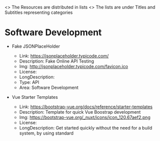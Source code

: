 <> The Resources are distributed in lists
<> The lists are under Titles and Subtitles representing categories



# Software Development

- Fake JSONPlaceHolder
    - Link: https://jsonplaceholder.typicode.com/
    - Description: Fake Online API Testing
    - Img: http://jsonplaceholder.typicode.com/favicon.ico
    - License:
    - LongDescription: 
    - Type: API
    - Area: Software Development

- Vue Starter Templates
    - Link: https://bootstrap-vue.org/docs/reference/starter-templates
    - Description: Template for quick Vue Boostrap development
    - Img: https://bootstrap-vue.org/_nuxt/icons/icon_120.67aef2.png
    - License:
    - LongDescription: Get started quickly without the need for a build system, by using standard <script> and <link> tags to load the required JavaScript and CSS in your page.
    - Type: Template
    - Tags: Vue
    - Area: Devlopment
    - Why: 


# CAD (Computer-aided design)

- CADGrab
    - Link: https://grabcad.com/
    - Description: Community collection of Free Cad Models
    - Img:
    - License: 
    - LongDescription: 
    - Tags:
    - Type: 
    - Area: 
    - Why: 

- svg2stl
    - Link: http://svg2stl.com/
    - Description: Online extrusion tool. Converts 2D SVG to 3D extruded model
    - Img:
    - License: 
    - LongDescription: It may or may not work. Depends exclusively in the 2D model
    - Tags:
    - Type: 
    - Area: 
    - Why: 
 
- stephaneginier/sculptgl
    - Link: https://stephaneginier.com/sculptgl/
    - Description: Online too for WebGL based 3D sculpting
    - Img: https://stephaneginier.com/img/favicon.png
    - License: 
    - LongDescription: 
    - Tags:
    - Type: 
    - Area: 
    - Why: 

# Design

- Cool Backgrounds
    - Link: https://coolbackgrounds.io/
    - Description: A collection of tools to create images and backgrounds
    - Img: https://coolbackgrounds.io/images/favicon-fe5a0ff5.png
    - License: Free
    - LongDescription: "Cool Backgrounds is a collection of tools to create compelling, colorful images for blogs, social media, and websites."
    - Tags: Backgrounds, CSS, 
    - Type: Background, Stock
    - Area: Design
    - Why: 
 
- Coolors.co
    - Link: https://coolors.co/
    - Description: Color schemes generator
    - Img: https://coolors.co/assets/img/favicon.png
    - License: Free
    - LongDescription: Generate color palette 
    - Tags: Color, Palette
    - Type: 
    - Area: Design
    - Why: 
 
 - Pixabay
    - Link: https://pixabay.com/
    - Description: A repository of free & roaylty free stock images
    - Img: https://pixabay.com/favicon-32x32.png
    - License: 
    - LongDescription: 
    - Tags: Stock, photography, images
    - Type: Images
    - Area: Design
    - Why: 

- Unsplash
    - Link: https://unsplash.com/
    - Description: A repository of free & roaylty free stock images
    - Img: https://unsplash.com/mstile-144x144.png
    - License: 
    - LongDescription: 
    - Tags: Stock, photography, images
    - Type: Images
    - Area: Design
    - Why: 

- FontAwesome Icons
    - Link: https://fontawesome.com/icons?d=gallery
    - Description: "A site that holds free icons for commercial and personal use"
    - Img: https://fontawesome.com/images/favicons/favicon-32x32.png
    - License: Creative Commons Attribution 4.0
    - LongDescription: 
    - Type: Icons
    - Area: Design

- Google Fonts
    - Link: https://fonts.google.com/
    - Description: A collection of free opensource fonts
    - Img: https://www.gstatic.com/images/branding/product/ico/google_fonts_blue_lodp.ico
    - License:
    - LongDescription: 
    - Type: Fonts
    - Area: Design
    - Why: 


## Prototyping

- MockupWorld
    - Link: https://www.mockupworld.co/free/
    - Description: Search Tool for Mockups of various types and products
    - Img: https://www.mockupworld.co/wp-content/uploads/fbrfg/favicon-32x32.png        
    - License:
    - LongDescription: 
    - Type: Mockup
    - Area: Design


# Miscellany

- Artigos Científicos da USP
    - Link: https://www5.usp.br/tag/artigos-cientificos/
    - Description: "Artigos Científicos da USP"
    - Img: https://www5.usp.br/favicon.ico         
    - License:
    - LongDescription: 
    - Type: Papers
    - Area: Research

- FavIcon Grabber
    - Link: http://favicongrabber.com/
    - Description: A tool for grabbing FavIcons from sites
    - Img: http://favicongrabber.com/favicon.ico    
    - License:
    - LongDescription: 
    - Type: API
    - Area: Design, Devlopment
    - Why:
